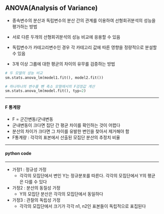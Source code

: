 ## ANOVA(Analysis of Variance)
- 종속변수의 분산과 독립변수의 분산 간의 관계를 이용하여 선형회귀분석의 성능을 평가하는 방법
- 서로 다른 두개의 선형회귀분석의 성능 비교에 응용할 수 있음
- 독립변수가 카테고리변수인 경우 각 카테고리 값에 따른 영향을 정량적으로 분설할 수 있음


- 3개 이상 그룹에 대한 평균의 차이의 유무를 검증하는 방법
```python
# 두 모델의 성능 비교
sm.stats.anova_lm(model1.fit(), model2.fit())

# 하나하나의 변수를 뺀 축소 모형에서의 F검정값 계산
sm.stats.anova_lm(model.fit(), typ=2)
```
---
#### F 통계량
- F = 군간변동/군내변동
- 군내변동이 크다면 집단 간 평균 차이를 확인하는 것이 어렵다
- 분산의 차이가 크다면 그 차이를 유발한 변인을 찾아서 제거해야 함
- F통계량 : 각각의 표본에서 산출된 모집단 분산의 추정치 비율


--- 
#### python code

---
- 가정1 : 정규성 가정
	- 각각의 모집단에서 변인 Y는 정규분포를 따른다. 각각의 모집단에서 Y의 평균은 다를 수 있다
- 가정2 : 분산의 동질성 가정
	- Y의 모집단 분산은 각각의 모집단에서 동일하다
- 가정3 : 관찰의 독립성 가정
	- 각각의 모집단에서 크기가 각각 n1, n2인 표본들이 독립적으로 표집된다
